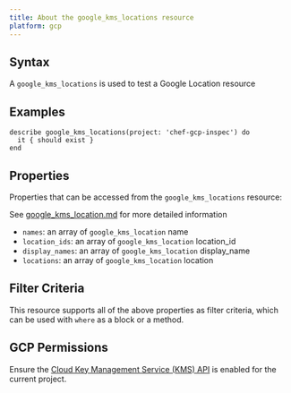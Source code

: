 ```yaml
---
title: About the google_kms_locations resource
platform: gcp
---
```


## Syntax
A `google_kms_locations` is used to test a Google Location resource

## Examples
```
describe google_kms_locations(project: 'chef-gcp-inspec') do
  it { should exist }
end
```

## Properties
Properties that can be accessed from the `google_kms_locations` resource:

See [google_kms_location.md](google_kms_location.md) for more detailed information
  * `names`: an array of `google_kms_location` name
  * `location_ids`: an array of `google_kms_location` location_id
  * `display_names`: an array of `google_kms_location` display_name
  * `locations`: an array of `google_kms_location` location

## Filter Criteria
This resource supports all of the above properties as filter criteria, which can be used
with `where` as a block or a method.

## GCP Permissions

Ensure the [Cloud Key Management Service (KMS) API](https://console.cloud.google.com/apis/library/cloudkms.googleapis.com/) is enabled for the current project.
